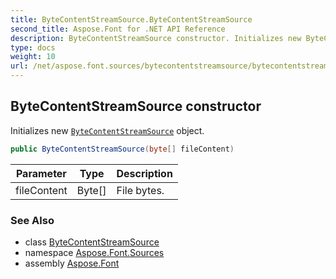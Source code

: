 ```yaml
---
title: ByteContentStreamSource.ByteContentStreamSource
second_title: Aspose.Font for .NET API Reference
description: ByteContentStreamSource constructor. Initializes new ByteContentStreamSource object
type: docs
weight: 10
url: /net/aspose.font.sources/bytecontentstreamsource/bytecontentstreamsource/
---
```

## ByteContentStreamSource constructor

Initializes new [`ByteContentStreamSource`](../) object.

```csharp
public ByteContentStreamSource(byte[] fileContent)
```

| Parameter | Type | Description |
| --- | --- | --- |
| fileContent | Byte[] | File bytes. |

### See Also

* class [ByteContentStreamSource](../)
* namespace [Aspose.Font.Sources](../../../aspose.font.sources/)
* assembly [Aspose.Font](../../../)


